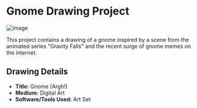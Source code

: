
# Gnome Drawing Project
![image](https://github.com/user-attachments/assets/f980be53-a2ac-475b-b78d-ab35fbc63bf9)

This project contains a drawing of a gnome inspired by a scene from the animated series "Gravity Falls" and the recent surge of gnome memes on the internet. 

## Drawing Details

- **Title:** Gnome (Argh!)
- **Medium:** Digital Art 
- **Software/Tools Used:** Art Set

